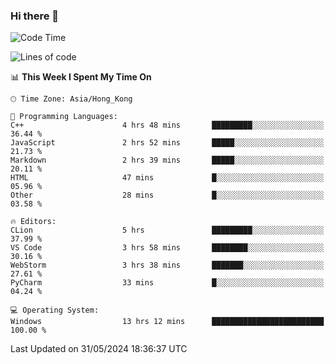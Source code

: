 ### Hi there 👋

<!--
**RoiexLee/RoiexLee** is a ✨ _special_ ✨ repository because its `README.md` (this file) appears on your GitHub profile.

Here are some ideas to get you started:

- 🔭 I’m currently working on ...
- 🌱 I’m currently learning ...
- 👯 I’m looking to collaborate on ...
- 🤔 I’m looking for help with ...
- 💬 Ask me about ...
- 📫 How to reach me: ...
- 😄 Pronouns: ...
- ⚡ Fun fact: ...
-->

<!--START_SECTION:waka-->
![Code Time](http://img.shields.io/badge/Code%20Time-558%20hrs%207%20mins-blue)

![Lines of code](https://img.shields.io/badge/From%20Hello%20World%20I%27ve%20Written-38.4%20thousand%20lines%20of%20code-blue)

📊 **This Week I Spent My Time On** 

```text
🕑︎ Time Zone: Asia/Hong_Kong

💬 Programming Languages: 
C++                      4 hrs 48 mins       █████████░░░░░░░░░░░░░░░░   36.44 % 
JavaScript               2 hrs 52 mins       █████░░░░░░░░░░░░░░░░░░░░   21.73 % 
Markdown                 2 hrs 39 mins       █████░░░░░░░░░░░░░░░░░░░░   20.11 % 
HTML                     47 mins             █░░░░░░░░░░░░░░░░░░░░░░░░   05.96 % 
Other                    28 mins             █░░░░░░░░░░░░░░░░░░░░░░░░   03.58 % 

🔥 Editors: 
CLion                    5 hrs               █████████░░░░░░░░░░░░░░░░   37.99 % 
VS Code                  3 hrs 58 mins       ████████░░░░░░░░░░░░░░░░░   30.16 % 
WebStorm                 3 hrs 38 mins       ███████░░░░░░░░░░░░░░░░░░   27.61 % 
PyCharm                  33 mins             █░░░░░░░░░░░░░░░░░░░░░░░░   04.24 % 

💻 Operating System: 
Windows                  13 hrs 12 mins      █████████████████████████   100.00 % 
```


 Last Updated on 31/05/2024 18:36:37 UTC
<!--END_SECTION:waka-->
